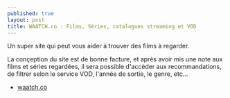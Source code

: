 ```yaml
---
published: true
layout: post
title: WAATCH.co : Films, Séries, catalogues streaming et VOD
---
```


Un super site qui peut vous aider à trouver des films à regarder.

La conçeption du site est de bonne facture, et après avoir mis une note aux films et séries regardées, il sera possible d'accèder aux recommandations, de filtrer selon le service VOD, l'année de sortie, le genre, etc...

- [waatch.co](https://fr-fr.waatch.co)
